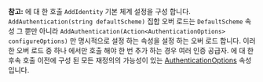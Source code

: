 **참고:** 에 대 한 호출 `AddIdentity` 기본 체계 설정을 구성 합니다. `AddAuthentication(string defaultScheme)` 집합 오버 로드는 `DefaultScheme` 속성 그 뿐만 아니라 `AddAuthentication(Action<AuthenticationOptions> configureOptions)` 만 명시적으로 설정 하는 속성을 설정 하는 오버 로드 합니다. 이러한 오버 로드 중 하나 에서만 호출 해야 한 번 추가 하는 경우 여러 인증 공급자. 에 대 한 후속 호출 이전에 구성 된 모든 재정의의 가능성이 있는 [AuthenticationOptions](/dotnet/api/microsoft.aspnetcore.builder.authenticationoptions) 속성입니다.